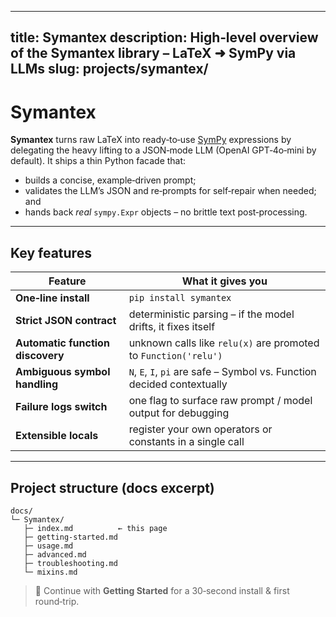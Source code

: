 -------------------------
title: Symantex
description: High‑level overview of the Symantex library – LaTeX ➜ SymPy via LLMs
slug: projects/symantex/
-------------------------

# Symantex

**Symantex** turns raw LaTeX into ready‑to‑use [SymPy](https://www.sympy.org/) expressions by delegating the heavy lifting to a JSON‑mode LLM (OpenAI GPT‑4o‑mini by default).  It ships a thin Python facade that:

* builds a concise, example‑driven prompt;
* validates the LLM’s JSON and re‑prompts for self‑repair when needed; and
* hands back *real* `sympy.Expr` objects – no brittle text post‑processing.

---

## Key features

| Feature                          | What it gives you                                                       |
| -------------------------------- | ----------------------------------------------------------------------- |
| **One‑line install**             | `pip install symantex`                                                  |
| **Strict JSON contract**         | deterministic parsing – if the model drifts, it fixes itself            |
| **Automatic function discovery** | unknown calls like `relu(x)` are promoted to `Function('relu')`         |
| **Ambiguous symbol handling**    | `N`, `E`, `I`, `pi` are safe – Symbol vs. Function decided contextually |
| **Failure logs switch**          | one flag to surface raw prompt / model output for debugging             |
| **Extensible locals**            | register your own operators or constants in a single call               |

---

## Project structure (docs excerpt)

```
docs/
└─ Symantex/
   ├─ index.md          ← this page
   ├─ getting-started.md
   ├─ usage.md
   ├─ advanced.md
   ├─ troubleshooting.md
   └─ mixins.md
```

> 📖  Continue with **Getting Started** for a 30‑second install & first round‑trip.
